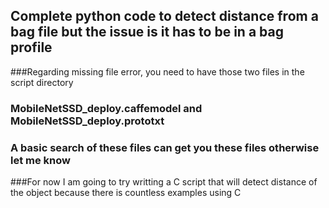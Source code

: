## Complete python code to detect distance from a bag file but the issue is it has to be in a bag profile

###Regarding missing file error, you need to have those two files in the script directory
### MobileNetSSD_deploy.caffemodel and MobileNetSSD_deploy.prototxt 
### A basic search of these files can get you these files otherwise let me know

###For now I am going to try writting a C script that will detect distance of the object because there is countless examples using C
